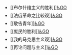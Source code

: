 - [[布尔什维主义的胜利]][♿GO](./布尔什维主义的胜利.md)
- [[法俄革命之比较观]][♿GO](./法俄革命之比较观.md)
- [[敬告青年]][♿GO](./敬告青年.md)
- [[庶民的胜利]][♿GO](./庶民的胜利.md)
- [[我的马克思主义观]][♿GO](./我的马克思主义观.md)
- [[再论问题与主义]][♿GO](./再论问题与主义.md)
